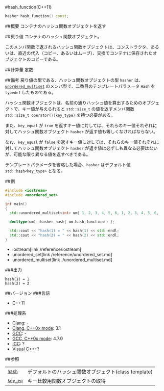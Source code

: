 #hash_function(C++11)
```cpp
hasher hash_function() const;
```

##概要
コンテナのハッシュ関数オブジェクトを返す


##戻り値
コンテナのハッシュ関数オブジェクト。

このメンバ関数で返されるハッシュ関数オブジェクトは、コンストラクタ、あるいは、直近の代入（コピー、あるいはムーブ）、交換でコンテナに保存されたオブジェクトのコピーである。


##計算量
定数


##備考
戻り値の型である、ハッシュ関数オブジェクトの型 `hasher` は、[`unordered_multiset`](/reference/unordered_set/unordered_multiset.md) のメンバ型で、二番目のテンプレートパラメータ `Hash` を `typedef` したものである。

ハッシュ関数オブジェクトは、名前の通りハッシュ値を算出するためのオブジェクトで、キー値が与えられると `std::size_t` の値を返すメンバ関数 `std::size_t operator()(key_type)` を持つ必要がある。

また、`key_equal` が `true` を返すキー値に対しては、それらのキー値それぞれに対してハッシュ関数オブジェクト `hasher` が返す値も等しくなければならない。

なお、`key_equal` が `false` を返すキー値に対しては、それらのキー値それぞれに対してハッシュ関数オブジェクト `hasher` が返す値は必ずしも異なる必要はないが、可能な限り異なる値を返すべきである。

テンプレートパラメータを省略した場合、`hasher` はデフォルト値 `std::`[`hash`](/reference/functional/hash.md)`<key_type>` となる。


##例
```cpp
#include <iostream>
#include <unordered_set>

int main()
{
  std::unordered_multiset<int> um{ 1, 2, 3, 4, 5, 6, 1, 2, 3, 4, 5, 6, };

  decltype(um)::hasher hash{ um.hash_function() };

  std::cout << "hash(1) = " << hash(1) << std::endl;
  std::cout << "hash(2) = " << hash(2) << std::endl;
}
```
* iostream[link /reference/iostream]
* unordered_set[link /reference/unordered_set.md]
* unordered_multiset[link ./unordered_multiset.md]

###出力
```
hash(1) = 1
hash(2) = 2
```

##バージョン
###言語
- C++11

###処理系
- [Clang](/implementation#clang.md): -
- [Clang, C++0x mode](/implementation#clang.md): 3.1
- [GCC](/implementation#gcc.md): -
- [GCC, C++0x mode](/implementation#gcc.md): 4.7.0
- [ICC](/implementation#icc.md): ?
- [Visual C++](/implementation#visual_cpp.md): ?

##参照

| | |
|-----------------------------------------|------------------------------------------------------|
| [`hash`](/reference/functional/hash.md) | デフォルトのハッシュ関数オブジェクト(class template) |
| [`key_eq`](./key_eq.md)                 | キー比較用関数オブジェクトの取得                     |

